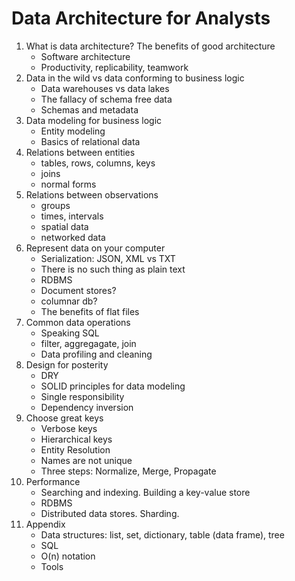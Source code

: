 # Data Architecture for Analysts
1. What is data architecture? The benefits of good architecture
	- Software architecture
	- Productivity, replicability, teamwork
2. Data in the wild vs data conforming to business logic
	- Data warehouses vs data lakes
	- The fallacy of schema free data
	- Schemas and metadata
3. Data modeling for business logic
	- Entity modeling
	- Basics of relational data
4. Relations between entities
	- tables, rows, columns, keys
	- joins
	- normal forms
5. Relations between observations
	- groups
	- times, intervals
	- spatial data
	- networked data
6. Represent data on your computer
	- Serialization: JSON, XML vs TXT
	- There is no such thing as plain text
	- RDBMS
	- Document stores?
	- columnar db?
	- The benefits of flat files
7. Common data operations
	- Speaking SQL
	- filter, aggregagate, join
	- Data profiling and cleaning
8. Design for posterity
	- DRY 
	- SOLID principles for data modeling
	- Single responsibility
	- Dependency inversion
9. Choose great keys
	- Verbose keys
	- Hierarchical keys
	- Entity Resolution
	- Names are not unique
	- Three steps: Normalize, Merge, Propagate
10. Performance
	- Searching and indexing. Building a key-value store
	- RDBMS
	- Distributed data stores. Sharding.
11. Appendix
	- Data structures: list, set, dictionary, table (data frame), tree
	- SQL
	- O(n) notation
	- Tools
